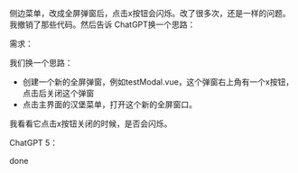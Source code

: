 侧边菜单，改成全屏弹窗后，点击x按钮会闪烁。改了很多次，还是一样的问题。我撤销了那些代码。然后告诉 ChatGPT换一个思路：

需求：

我们换一个思路：
- 创建一个新的全屏弹窗，例如testModal.vue，这个弹窗右上角有一个x按钮，点击后关闭这个弹窗
- 点击主界面的汉堡菜单，打开这个新的全屏窗口。

我看看它点击x按钮关闭的时候，是否会闪烁。

ChatGPT 5：

done